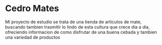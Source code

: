 # Cedro Mates
Mi proyecto de estudio se trata de una tienda de articulos de mate, buscando tambien trasmitir lo lindo de esta cultura que crece dia a dia, ofreciendo informacion de como disfrutar de una buena cebada y tambien una variedad de productos 